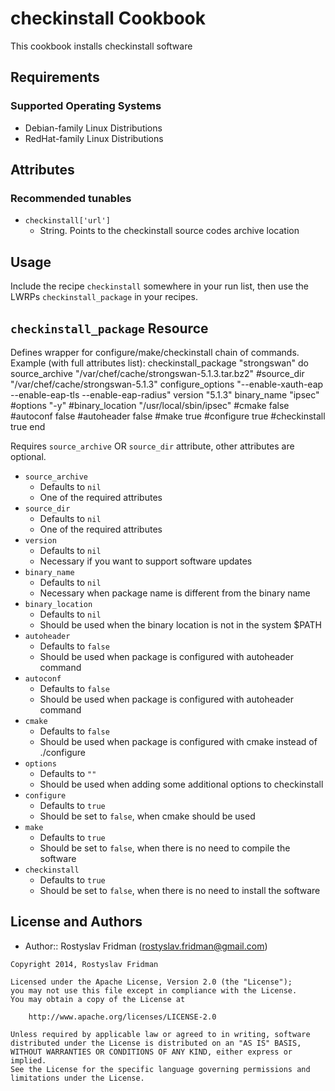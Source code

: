checkinstall Cookbook
==============
This cookbook installs checkinstall software

Requirements
------------
### Supported Operating Systems
- Debian-family Linux Distributions
- RedHat-family Linux Distributions

Attributes
----------
### Recommended tunables

* `checkinstall['url']`
  - String. Points to the checkinstall source codes archive location

Usage
-----
Include the recipe `checkinstall` somewhere in your run list, then use the LWRPs `checkinstall_package` in your recipes.

`checkinstall_package` Resource
-------------------------------

Defines wrapper for configure/make/checkinstall chain of commands.
Example (with full attributes list):
  checkinstall_package "strongswan" do
    source_archive "/var/chef/cache/strongswan-5.1.3.tar.bz2"
    #source_dir "/var/chef/cache/strongswan-5.1.3"
    configure_options "--enable-xauth-eap --enable-eap-tls --enable-eap-radius"
    version "5.1.3"
    binary_name "ipsec"
    #options "-y"
    #binary_location "/usr/local/sbin/ipsec"
    #cmake false
    #autoconf false
    #autoheader false
    #make true
    #configure true
    #checkinstall true
  end

Requires `source_archive` OR `source_dir` attribute, other attributes are optional.
* `source_archive`
  - Defaults to `nil`
  - One of the required attributes
* `source_dir`
  - Defaults to `nil`
  - One of the required attributes
* `version`
  - Defaults to `nil`
  - Necessary if you want to support software updates
* `binary_name`
  - Defaults to `nil`
  - Necessary when package name is different from the binary name
* `binary_location`
  - Defaults to `nil`
  - Should be used when the binary location is not in the system $PATH
* `autoheader`
  - Defaults to `false`
  - Should be used when package is configured with autoheader command
* `autoconf`
  - Defaults to `false`
  - Should be used when package is configured with autoheader command
* `cmake`
  - Defaults to `false`
  - Should be used when package is configured with cmake instead of ./configure
* `options`
  - Defaults to `""`
  - Should be used when adding some additional options to checkinstall
* `configure`
  - Defaults to `true`
  - Should be set to `false`, when cmake should be used
* `make`
  - Defaults to `true`
  - Should be set to `false`, when there is no need to compile the software
* `checkinstall`
  - Defaults to `true`
  - Should be set to `false`, when there is no need to install the software

License and Authors
-------------------

- Author:: Rostyslav Fridman (rostyslav.fridman@gmail.com)

```text
Copyright 2014, Rostyslav Fridman

Licensed under the Apache License, Version 2.0 (the "License");
you may not use this file except in compliance with the License.
You may obtain a copy of the License at

    http://www.apache.org/licenses/LICENSE-2.0

Unless required by applicable law or agreed to in writing, software
distributed under the License is distributed on an "AS IS" BASIS,
WITHOUT WARRANTIES OR CONDITIONS OF ANY KIND, either express or implied.
See the License for the specific language governing permissions and
limitations under the License.
```
